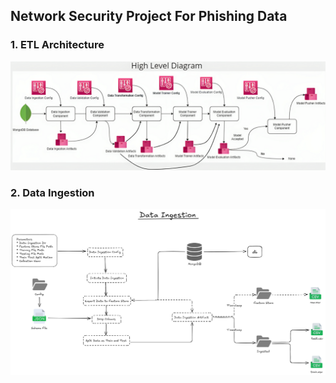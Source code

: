 ## Network Security Project For Phishing Data


### 1. ETL Architecture

![ETL Pipeline](assets/etl-pipeline.png)


### 2. Data Ingestion

![Data Ingestion](assets/data-ingestion.png)